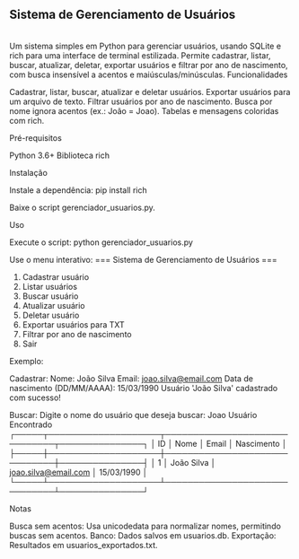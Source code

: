 <h2>Sistema de Gerenciamento de Usuários</h2> <br/>
Um sistema simples em Python para gerenciar usuários, usando SQLite e rich para uma interface de terminal estilizada. Permite cadastrar, listar, buscar, atualizar, deletar, exportar usuários e filtrar por ano de nascimento, com busca insensível a acentos e maiúsculas/minúsculas.
Funcionalidades

Cadastrar, listar, buscar, atualizar e deletar usuários.
Exportar usuários para um arquivo de texto.
Filtrar usuários por ano de nascimento.
Busca por nome ignora acentos (ex.: João = Joao).
Tabelas e mensagens coloridas com rich.

Pré-requisitos

Python 3.6+
Biblioteca rich

Instalação

Instale a dependência:
pip install rich


Baixe o script gerenciador_usuarios.py.


Uso

Execute o script:
python gerenciador_usuarios.py


Use o menu interativo:
=== Sistema de Gerenciamento de Usuários ===
1. Cadastrar usuário
2. Listar usuários
3. Buscar usuário
4. Atualizar usuário
5. Deletar usuário
6. Exportar usuários para TXT
7. Filtrar por ano de nascimento
0. Sair


Exemplo:

Cadastrar:
Nome: João Silva
Email: joao.silva@email.com
Data de nascimento (DD/MM/AAAA): 15/03/1990
Usuário 'João Silva' cadastrado com sucesso!


Buscar:
Digite o nome do usuário que deseja buscar: Joao
Usuário Encontrado
┌─────┬────────────────────┬──────────────────────────────┬───────────────┐
│ ID  │ Nome               │ Email                        │ Nascimento    │
├─────┼────────────────────┼──────────────────────────────┼───────────────┤
│ 1   │ João Silva         │ joao.silva@email.com         │ 15/03/1990    │
└─────┴────────────────────┴──────────────────────────────┴───────────────┘




Notas

Busca sem acentos: Usa unicodedata para normalizar nomes, permitindo buscas sem acentos.
Banco: Dados salvos em usuarios.db.
Exportação: Resultados em usuarios_exportados.txt.


